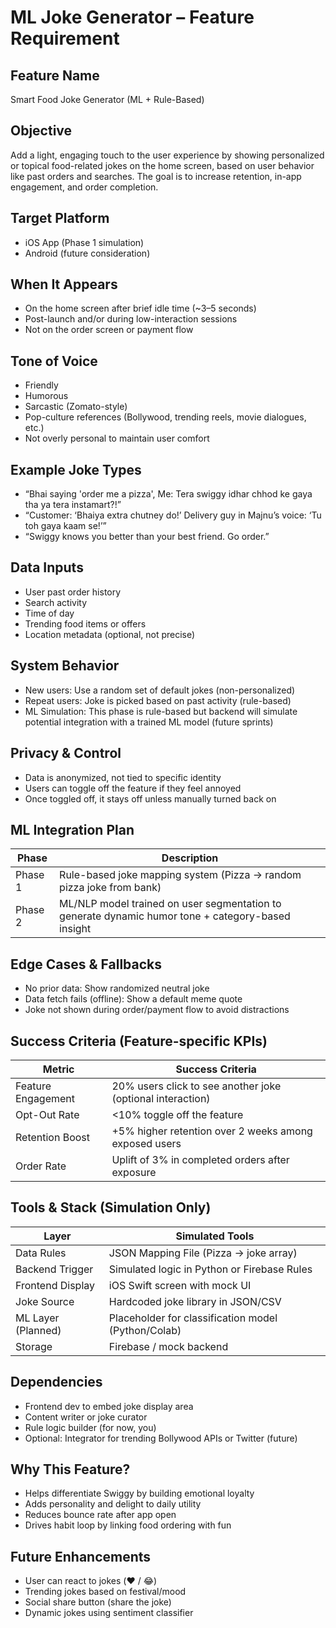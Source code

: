 # ML Joke Generator – Feature Requirement

## Feature Name
Smart Food Joke Generator (ML + Rule-Based)

## Objective
Add a light, engaging touch to the user experience by showing personalized or topical food-related jokes on the home screen, based on user behavior like past orders and searches. The goal is to increase retention, in-app engagement, and order completion.

## Target Platform
- iOS App (Phase 1 simulation)
- Android (future consideration)

## When It Appears
- On the home screen after brief idle time (~3–5 seconds)
- Post-launch and/or during low-interaction sessions
- Not on the order screen or payment flow

## Tone of Voice
- Friendly
- Humorous
- Sarcastic (Zomato-style)
- Pop-culture references (Bollywood, trending reels, movie dialogues, etc.)
- Not overly personal to maintain user comfort

## Example Joke Types
- “Bhai saying 'order me a pizza', Me: Tera swiggy idhar chhod ke gaya tha ya tera instamart?!”
- “Customer: ‘Bhaiya extra chutney do!’ Delivery guy in Majnu’s voice: ‘Tu toh gaya kaam se!’”
- “Swiggy knows you better than your best friend. Go order.”

## Data Inputs
- User past order history
- Search activity
- Time of day
- Trending food items or offers
- Location metadata (optional, not precise)

## System Behavior
- New users: Use a random set of default jokes (non-personalized)
- Repeat users: Joke is picked based on past activity (rule-based)
- ML Simulation: This phase is rule-based but backend will simulate potential integration with a trained ML model (future sprints)

## Privacy & Control
- Data is anonymized, not tied to specific identity
- Users can toggle off the feature if they feel annoyed
- Once toggled off, it stays off unless manually turned back on

## ML Integration Plan
| Phase | Description |
|-------|-------------|
| Phase 1 | Rule-based joke mapping system (Pizza → random pizza joke from bank) |
| Phase 2 | ML/NLP model trained on user segmentation to generate dynamic humor tone + category-based insight |

## Edge Cases & Fallbacks
- No prior data: Show randomized neutral joke
- Data fetch fails (offline): Show a default meme quote
- Joke not shown during order/payment flow to avoid distractions

## Success Criteria (Feature-specific KPIs)

| Metric | Success Criteria |
|--------|------------------|
| Feature Engagement | 20% users click to see another joke (optional interaction) |
| Opt-Out Rate | <10% toggle off the feature |
| Retention Boost | +5% higher retention over 2 weeks among exposed users |
| Order Rate | Uplift of 3% in completed orders after exposure |

## Tools & Stack (Simulation Only)

| Layer | Simulated Tools |
|-------|------------------|
| Data Rules | JSON Mapping File (Pizza → joke array) |
| Backend Trigger | Simulated logic in Python or Firebase Rules |
| Frontend Display | iOS Swift screen with mock UI |
| Joke Source | Hardcoded joke library in JSON/CSV |
| ML Layer (Planned) | Placeholder for classification model (Python/Colab) |
| Storage | Firebase / mock backend |

## Dependencies
- Frontend dev to embed joke display area
- Content writer or joke curator
- Rule logic builder (for now, you)
- Optional: Integrator for trending Bollywood APIs or Twitter (future)

## Why This Feature?
- Helps differentiate Swiggy by building emotional loyalty
- Adds personality and delight to daily utility
- Reduces bounce rate after app open
- Drives habit loop by linking food ordering with fun

## Future Enhancements
- User can react to jokes (❤️ / 😂)
- Trending jokes based on festival/mood
- Social share button (share the joke)
- Dynamic jokes using sentiment classifier
